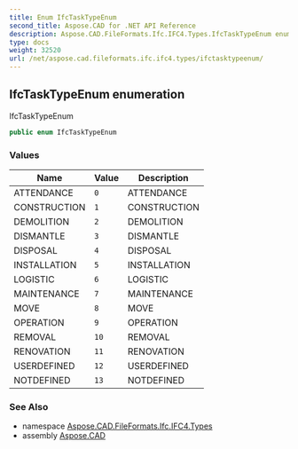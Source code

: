 ```yaml
---
title: Enum IfcTaskTypeEnum
second_title: Aspose.CAD for .NET API Reference
description: Aspose.CAD.FileFormats.Ifc.IFC4.Types.IfcTaskTypeEnum enum. IfcTaskTypeEnum
type: docs
weight: 32520
url: /net/aspose.cad.fileformats.ifc.ifc4.types/ifctasktypeenum/
---
```

## IfcTaskTypeEnum enumeration

IfcTaskTypeEnum

```csharp
public enum IfcTaskTypeEnum
```

### Values

| Name | Value | Description |
| --- | --- | --- |
| ATTENDANCE | `0` | ATTENDANCE |
| CONSTRUCTION | `1` | CONSTRUCTION |
| DEMOLITION | `2` | DEMOLITION |
| DISMANTLE | `3` | DISMANTLE |
| DISPOSAL | `4` | DISPOSAL |
| INSTALLATION | `5` | INSTALLATION |
| LOGISTIC | `6` | LOGISTIC |
| MAINTENANCE | `7` | MAINTENANCE |
| MOVE | `8` | MOVE |
| OPERATION | `9` | OPERATION |
| REMOVAL | `10` | REMOVAL |
| RENOVATION | `11` | RENOVATION |
| USERDEFINED | `12` | USERDEFINED |
| NOTDEFINED | `13` | NOTDEFINED |

### See Also

* namespace [Aspose.CAD.FileFormats.Ifc.IFC4.Types](../../aspose.cad.fileformats.ifc.ifc4.types/)
* assembly [Aspose.CAD](../../)


